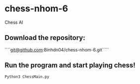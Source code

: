 # chess-nhom-6
Chess AI

## Download the repository:
````git@github.com:Binhdn04/chess-nhom-6.git`````

## Run the program and start playing chess!
````Python3 ChessMain.py````

